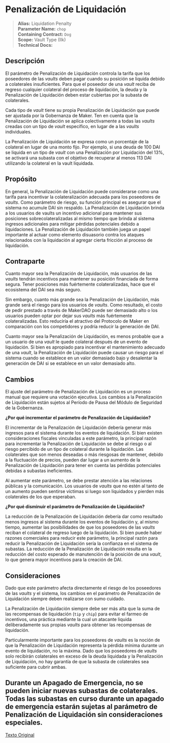 # Penalización de Liquidación

>**Alias:** Liquidation Penalty  
>**Parameter Name:** `chop`  
>**Containing Contract:** `Dog`  
>**Scope:** Vault Type (Ilk)  
>**Technical Docs:**  

## Descripción

El parámetro de Penalización de Liquidación controla la tarifa que los poseedores de las _vaults_ deben pagar cuando su posición se liquida debido a colaterales insuficientes. Para que el poseedor de una _vault_ reciba de regreso cualquier colateral del proceso de liquidación, la deuda y la Penalización de Liquidación deben estar cubiertas por la subasta de colaterales.

Cada tipo de _vault_ tiene su propia Penalización de Liquidación que puede ser ajustada por la Gobernanza de Maker. Ten en cuenta que la Penalización de Liquidación se aplica colectivamente a todas las _vaults_ creadas con un tipo de _vault_ específico, en lugar de a las _vaults_ individuales.

La Penalización de Liquidación se expresa como un porcentaje de la colateral en lugar de una monto fijo. Por ejemplo, si una deuda de 100 DAI se liquida en un tipo de _vault_ con una Penalización por Liquidación del 13%, se activará una subasta con el objetivo de recuperar al menos 113 DAI utilizando la colateral en la vault liquidada.

## Propósito

En general, la Penalización de Liquidación puede considerarse como una tarifa para incentivar la colateralización adecuada para los poseedores de _vaults_. Como parámetro de riesgo, su función principal es asegurar que el sistema no acumule DAI sin respaldo. La Penalización de Liquidación brinda a los usuarios de vaults un incentivo adicional para mantener sus posiciones sobrecolateralizadas al mismo tiempo que brinda al sistema ingresos adicionales para mitigar pérdidas potenciales debido a liquidaciones. La Penalización de Liquidación también juega un papel importante al actuar como elemento disuasorio contra los ataques relacionados con la liquidación al agregar cierta fricción al proceso de liquidación.

## Contraparte

Cuanto mayor sea la Penalización de Liquidación, más usuarios de las _vaults_ tendrán incentivos para mantener su posición financiada de forma segura. Tener posiciones más fuértemente colateralizadas, hace que el ecosistema del DAI sea más seguro.

Sin embargo, cuanto más grande sea la Penalización de Liquidación, más grande será el riesgo para los usuarios de _vaults_. Como resultado, el costo de pedir prestado a través de MakerDAO puede ser demasiado alto o los usuarios pueden optar por dejar sus _vaults_ más fuértemente colateralizadas. Esto reduciría el atractivo del Protocolo de Maker en comparación con los competidores y podría reducir la generación de DAI.

Cuanto mayor sea la Penalización de Liquidación, es menos probable que a un usuario de una _vault_ le quede colateral después de un evento de liquidación. Si bien es apropiado para incentivar el mantenimiento adecuado de una _vault_, la Penalización de Liquidación puede causar un riesgo para el sistema cuando se establece en un valor demasiado bajo y desalentar la generación de DAI si se establece en un valor demasiado alto.

## Cambios

El ajuste del parámetro de Penalización de Liquidación es un proceso manual que requiere una votación ejecutiva. Los cambios a la Penalización de Liquidación están sujetos al Período de Pausa del Módulo de Seguridad de la Gobernanza.

**¿Por qué incrementar el parámetro de Penalización de Liquidación?**

El incrementar de la Penalización de Liquidación debería generar más ingresos para el sistema durante los eventos de liquidación. Si bien existen consideraciones fiscales vinculadas a este parámetro, la principal razón para incrementar la Penalización de Liquidación se debe al riesgo o al riesgo percibido de un tipo de colateral durante la liquidación. Las colaterales que son menos deseadas o más riesgosas de mantener, debido a la fluctuación de precios, pueden dar lugar a un aumento de la Penalización de Liquidación para tener en cuenta las pérdidas potenciales debidas a subastas ineficientes.

Al aumentar este parámetro, se debe prestar atención a las relaciones públicas y la comunicación. Los usuarios de _vaults_ que no estén al tanto de un aumento pueden sentirse víctimas si luego son liquidados y pierden más colaterales de los que esperaban.

**¿Por qué disminuir el parámetro de Penalización de Liquidación?**

La reducción de la Penalización de Liquidación debería dar como resultado menos ingresos al sistema durante los eventos de liquidación y, al mismo tiempo, aumentar las posibilidades de que los poseedores de las _vaults_ reciban el colateral de regreso luego de la liquidación. Si bien puede haber razones comerciales para reducir este parámetro, la principal razón para reducir la Penalización de Liquidación sería la confianza en el sistema de subastas. La reducción de la Penalización de Liquidación resulta en la reducción del costo esperado de manutención de la posición de una _vault_, lo que genera mayor incentivos para la creación de DAI.

## Consideraciones

Dado que este parámetro afecta directamente el riesgo de los poseedores de las _vaults_ y el sistema, los cambios en el parámetro de Penalización de Liquidación siempre deben realizarse con sumo cuidado.

La Penalización de Liquidación siempre debe ser más alta que la suma de las recompensas de liquidación (`tip` y `chip`) para evitar el farmeo de incentivos, una práctica mediante la cual un atacante liquida deliberadamente sus propias _vaults_ para obtener las recompensas de liquidación.

Particularmente importante para los poseedores de _vaults_ es la noción de que la Penalización de Liquidación representa la pérdida mínima durante un evento de liquidación, no la máxima. Dado que los poseedores de _vaults_ solo recibirán colaterales en exceso de la deuda liquidada y la Penalización de Liquidación, no hay garantía de que la subasta de colaterales sea suficiente para cubrir ambas.

Durante un Apagado de Emergencia, no se pueden iniciar nuevas subastas de colaterales. Todas las subastas en curso durante un apagado de emergencia estarán sujetas al parámetro de Penalización de Liquidación sin consideraciones especiales.
---
[Texto Original](https://github.com/makerdao/governance-manual/blob/main/parameter-index/vault-risk/param-liquidation-penalty.md)
